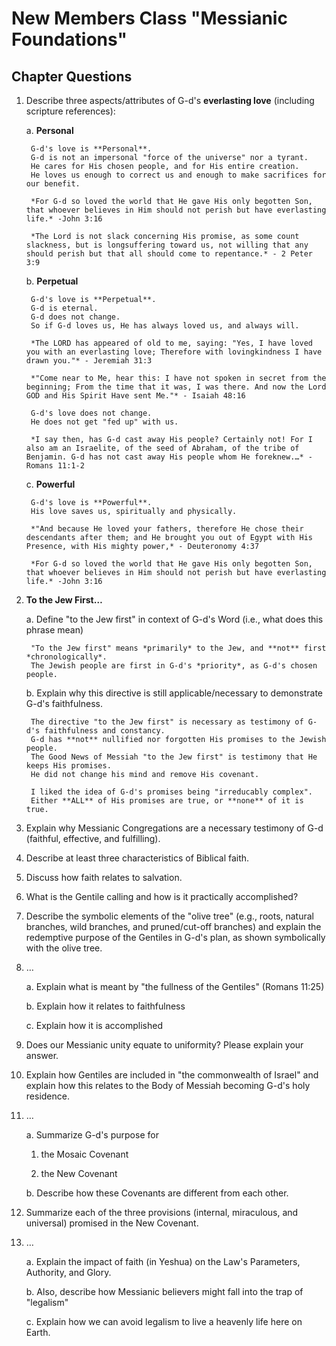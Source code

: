 # New Members Class "Messianic Foundations"
## Chapter Questions

1. Describe three aspects/attributes of G-d's **everlasting love** (including scripture references):

    a. **Personal**

        G-d's love is **Personal**.
        G-d is not an impersonal "force of the universe" nor a tyrant.
        He cares for His chosen people, and for His entire creation.
        He loves us enough to correct us and enough to make sacrifices for our benefit.

        *For G-d so loved the world that He gave His only begotten Son, that whoever believes in Him should not perish but have everlasting life.* -John 3:16

        *The Lord is not slack concerning His promise, as some count slackness, but is longsuffering toward us, not willing that any should perish but that all should come to repentance.* - 2 Peter 3:9

    b. **Perpetual**

        G-d's love is **Perpetual**.
        G-d is eternal.
        G-d does not change.
        So if G-d loves us, He has always loved us, and always will.

        *The LORD has appeared of old to me, saying: "Yes, I have loved you with an everlasting love; Therefore with lovingkindness I have drawn you."* - Jeremiah 31:3

        *"Come near to Me, hear this: I have not spoken in secret from the beginning; From the time that it was, I was there. And now the Lord GOD and His Spirit Have sent Me."* - Isaiah 48:16

        G-d's love does not change.
        He does not get "fed up" with us.

        *I say then, has G-d cast away His people? Certainly not! For I also am an Israelite, of the seed of Abraham, of the tribe of Benjamin. G-d has not cast away His people whom He foreknew.…* - Romans 11:1-2

    c. **Powerful**

        G-d's love is **Powerful**.
        His love saves us, spiritually and physically.

        *"And because He loved your fathers, therefore He chose their descendants after them; and He brought you out of Egypt with His Presence, with His mighty power,* - Deuteronomy 4:37

        *For G-d so loved the world that He gave His only begotten Son, that whoever believes in Him should not perish but have everlasting life.* -John 3:16

2. **To the Jew First…**

    a. Define "to the Jew first" in context of G-d's Word (i.e., what does this phrase mean)

        "To the Jew first" means *primarily* to the Jew, and **not** first *chronologically*.
        The Jewish people are first in G-d's *priority*, as G-d's chosen people.

    b. Explain why this directive is still applicable/necessary to demonstrate G-d's faithfulness.

        The directive "to the Jew first" is necessary as testimony of G-d's faithfulness and constancy.
        G-d has **not** nullified nor forgotten His promises to the Jewish people.
        The Good News of Messiah "to the Jew first" is testimony that He keeps His promises.
        He did not change his mind and remove His covenant.

        I liked the idea of G-d's promises being "irreducably complex".
        Either **ALL** of His promises are true, or **none** of it is true.

3. Explain why Messianic Congregations are a necessary testimony of G-d (faithful, effective, and fulfilling).

4. Describe at least three characteristics of Biblical faith.

5. Discuss how faith relates to salvation.

6. What is the Gentile calling and how is it practically accomplished?

7. Describe the symbolic elements of the "olive tree" (e.g., roots, natural branches, wild branches, and pruned/cut-off branches) and explain the redemptive purpose of the Gentiles in G-d's plan, as shown symbolically with the olive tree.

8. …

    a. Explain what is meant by "the fullness of the Gentiles" (Romans 11:25)

    b. Explain how it relates to faithfulness

    c. Explain how it is accomplished

9. Does our Messianic unity equate to uniformity? Please explain your answer.

10. Explain how Gentiles are included in "the commonwealth of Israel" and explain how this relates to the Body of Messiah becoming G-d's holy residence.

11. …

    a. Summarize G-d's purpose for 

    1. the Mosaic Covenant

    2. the New Covenant

    b. Describe how these Covenants are different from each other.

12. Summarize each of the three provisions (internal, miraculous, and universal) promised in the New Covenant.

13. …

    a. Explain the impact of faith (in Yeshua) on the Law's Parameters, Authority, and Glory.

    b. Also, describe how Messianic believers might fall into the trap of "legalism"

    c. Explain how we can avoid legalism to live a heavenly life here on Earth.

